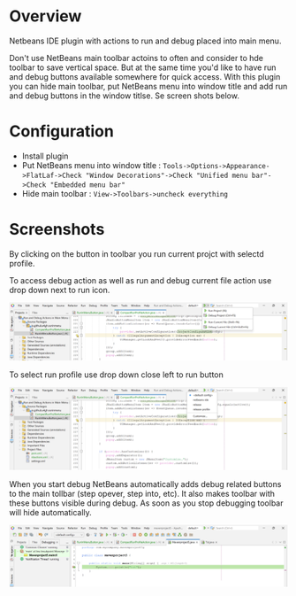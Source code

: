 # Overview
Netbeans IDE plugin with actions to run and debug placed into main menu.

Don't use NetBeans main toolbar actoins to often and consider to hde toolbar to save vertical space.
But at the same time you'd like to have run and debug buttons available somewhere for quick access.
With this plugin you can hide main toolbar, put NetBeans menu into window title and add run and debug buttons in the window titlse.
Se screen shots below.

# Configuration
* Install plugin
* Put NetBeans menu into window title : `Tools->Options->Appearance->FlatLaf->Check "Window Decorations"->Check "Unified menu bar"->Check "Embedded menu bar"`
* Hide main toolbar : `View->Toolbars->uncheck everything`



# Screenshots
By clicking on the button in toolbar you run current projct with selectd profile. 

To access debug action as well as run and debug current file action use drop down next to run icon.

![NetBeans Run and Debug](images/actions.png)

To select run profile use drop down close left to run button

![Select Profile](images/profiles.png)

When you start debug NetBeans automatically adds debug related buttons to the main tollbar (step opever, step into, etc).
It also makes toolbar with these buttons visible during debug. As soon as you stop debugging toolbar will hide automatically.

![Debugging](images/during-debug.png)
